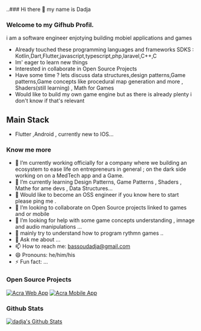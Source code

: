 ..### Hi there 👋 my name is Dadja 
 ### Welcome to my Gifhub Profil.
 
 
i am a software engineer enjotying building mobiel applications and games
- Already touched these programming languages and frameworks SDKS : Kotlin,Dart,Flutter,javascript,typescript,php,laravel,C++,C 
- Im' eager to learn new things
- Interested in collaborate in Open Source Projects
- Have some time ? lets discuss data structures,design patterns,Game patterns,Game concepts like procedural map generation and more , Shaders(still learning) , Math for Games 
- Would like to build my own game engine but as there is already plenty i don't know if that's relevant

## Main Stack

- Flutter ,Android , currently new to IOS...

### Know me more

- 🔭 I’m currently working officially for a company where we building an ecosystem to ease life on entrepreneurs in general ; on the dark side working on on a MedTech app and a Game.
- 🌱 I’m currently learning Design Patterns, Game Patterns , Shaders , Mathe for ame devs , Data Structures... 
- 🌱 Would like to become an OSS engineer if you know here to start please ping me .
- 👯 I’m looking to collaborate on Open Source projects linked to games and or mobile
- 🤔 I’m looking for help with some game concepts understanding , imnage and audio manipulations ...
- 🤔 mainly try to understand how to program rythmn games .. 
- 💬 Ask me about ...
- 📫 How to reach me: bassoudadja@gmail.com
- 😄 Pronouns: he/him/his
- ⚡ Fun fact: ...



### Open Source Projects
[![Acra Web App](https://github-readme-stats.vercel.app/api/pin/?username=dadja&repo=acramobileapp)](https://github.com/dadja/acramobileapp)
[![Acra Mobile App](https://github-readme-stats.vercel.app/api/pin/?username=dadja&repo=acrawebapp)](https://github.com/dadja/acrawebapp)



<!--
 ### Open Source Projects
 this is for reference when you have your projet ready 
[![Flame Engine](https://github-readme-stats.vercel.app/api/pin/?username=flame-engine&repo=flame)](https://github.com/flame-engine/flame)


And  also  Flutter packages:
this is also for reference..
- [Twilio Programmable Video](https://gitlab.com/twilio-flutter/programmable-video)
-->


### Github Stats

[![dadja's Github Stats](https://github-readme-stats.vercel.app/api?username=dadja&count_private=true&theme=default&show_icons=true)](https://github.com/dadja)
